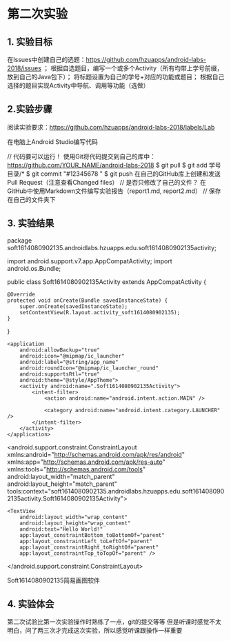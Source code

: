 # 第二次实验
## 1. 实验目标
在Issues中创建自己的选题：https://github.com/hzuapps/android-labs-2018/issues ；
根据自选题目，编写一个或多个Activity（所有均带上学号前缀，放到自己的Java包下）；
将标题设置为自己的学号+对应的功能或题目；
根据自己选择的题目实现Activity中导航、调用等功能（选做）
## 2.实验步骤
阅读实验要求：https://github.com/hzuapps/android-labs-2018/labels/Lab

在电脑上Android Studio编写代码

// 代码要可以运行！
使用Git将代码提交到自己的库中：https://github.com/YOUR_NAME/android-labs-2018
$ git pull
$ git add 学号目录/*
$ git commit "#12345678 "
$ git push
在自己的GitHub库上创建和发送Pull Request（注意查看Changed files）
// 是否只修改了自己的文件？
在GitHub中使用Markdown文件编写实验报告（report1.md, report2.md）
// 保存在自己的文件夹下
## 3. 实验结果
package soft1614080902135.androidlabs.hzuapps.edu.soft1614080902135activity;

import android.support.v7.app.AppCompatActivity;
import android.os.Bundle;

public class Soft1614080902135Activity extends AppCompatActivity {

    @Override
    protected void onCreate(Bundle savedInstanceState) {
        super.onCreate(savedInstanceState);
        setContentView(R.layout.activity_soft1614080902135);
    }
}




<?xml version="1.0" encoding="utf-8"?>
<manifest xmlns:android="http://schemas.android.com/apk/res/android"
    package="soft1614080902135.androidlabs.hzuapps.edu.soft1614080902135activity">

    <application
        android:allowBackup="true"
        android:icon="@mipmap/ic_launcher"
        android:label="@string/app_name"
        android:roundIcon="@mipmap/ic_launcher_round"
        android:supportsRtl="true"
        android:theme="@style/AppTheme">
        <activity android:name=".Soft1614080902135Activity">
            <intent-filter>
                <action android:name="android.intent.action.MAIN" />

                <category android:name="android.intent.category.LAUNCHER" />
            </intent-filter>
        </activity>
    </application>
    
    
    
    
<?xml version="1.0" encoding="utf-8"?>
<android.support.constraint.ConstraintLayout xmlns:android="http://schemas.android.com/apk/res/android"
    xmlns:app="http://schemas.android.com/apk/res-auto"
    xmlns:tools="http://schemas.android.com/tools"
    android:layout_width="match_parent"
    android:layout_height="match_parent"
    tools:context="soft1614080902135.androidlabs.hzuapps.edu.soft1614080902135activity.Soft1614080902135Activity">

    <TextView
        android:layout_width="wrap_content"
        android:layout_height="wrap_content"
        android:text="Hello World!"
        app:layout_constraintBottom_toBottomOf="parent"
        app:layout_constraintLeft_toLeftOf="parent"
        app:layout_constraintRight_toRightOf="parent"
        app:layout_constraintTop_toTopOf="parent" />

</android.support.constraint.ConstraintLayout>




</manifest>
<resources>
    <string name="app_name">Soft1614080902135简易画图软件</string>
</resources>

 ## 4. 实验体会
 第二次试验比第一次实验操作时熟练了一点，git的提交等等
但是听课时感觉不太明白，问了两三次才完成这次实验，所以感觉听课跟操作一样重要
